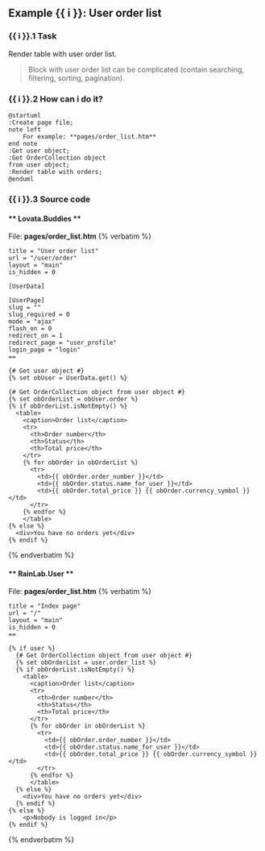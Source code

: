 ## Example {{ i }}: User order list

### {{ i }}.1 Task

Render table with user order list.

> Block with user order list can be complicated (contain searching, filtering, sorting, pagination).

### {{ i }}.2 How can i do it?

```plantuml
@startuml
:Create page file;
note left
    For example: **pages/order_list.htm**
end note
:Get user object;
:Get OrderCollection object
from user object;
:Render table with orders;
@enduml
```

### {{ i }}.3 Source code

<!-- tabs:start -->
#### ** Lovata.Buddies **

File: **pages/order_list.htm**
{% verbatim %}
```twig
title = "User order list"
url = "/user/order"
layout = "main"
is_hidden = 0

[UserData]

[UserPage]
slug = ""
slug_required = 0
mode = "ajax"
flash_on = 0
redirect_on = 1
redirect_page = "user_profile"
login_page = "login"
==

{# Get user object #}
{% set obUser = UserData.get() %}

{# Get OrderCollection object from user object #}
{% set obOrderList = obUser.order %}
{% if obOrderList.isNotEmpty() %}
  <table>
    <caption>Order list</caption>
    <tr>
      <th>Order number</th>
      <th>Status</th>
      <th>Total price</th>
    </tr>
    {% for obOrder in obOrderList %}
      <tr>
        <td>{{ obOrder.order_number }}</td>
        <td>{{ obOrder.status.name_for_user }}</td>
        <td>{{ obOrder.total_price }} {{ obOrder.currency_symbol }}</td>
      </tr>
    {% endfor %}
    </table>
{% else %}
  <div>You have no orders yet</div>
{% endif %}
```
{% endverbatim %}

#### ** RainLab.User **

File: **pages/order_list.htm**
{% verbatim %}
```twig
title = "Index page"
url = "/"
layout = "main"
is_hidden = 0
==

{% if user %}
  {# Get OrderCollection object from user object #}
  {% set obOrderList = user.order_list %}
  {% if obOrderList.isNotEmpty() %}
    <table>
      <caption>Order list</caption>
      <tr>
        <th>Order number</th>
        <th>Status</th>
        <th>Total price</th>
      </tr>
      {% for obOrder in obOrderList %}
        <tr>
          <td>{{ obOrder.order_number }}</td>
          <td>{{ obOrder.status.name_for_user }}</td>
          <td>{{ obOrder.total_price }} {{ obOrder.currency_symbol }}</td>
        </tr>
      {% endfor %}
      </table>
  {% else %}
    <div>You have no orders yet</div>
  {% endif %}
{% else %}
    <p>Nobody is logged in</p>
{% endif %}
```
{% endverbatim %}
<!-- tabs:end -->
